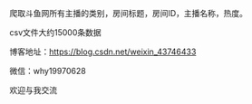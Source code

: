 ﻿爬取斗鱼网所有主播的类别，房间标题，房间ID，主播名称，热度。

csv文件大约15000条数据

博客地址：https://blog.csdn.net/weixin_43746433

微信：why19970628

欢迎与我交流
